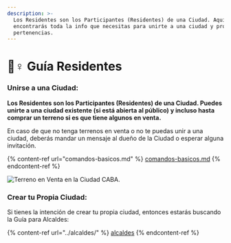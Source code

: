 ```yaml
---
description: >-
  Los Residentes son los Participantes (Residentes) de una Ciudad. Aquí
  encontrarás toda la info que necesitas para unirte a una ciudad y proteger tus
  pertenencias.
---
```


# 🙋♀ Guía Residentes

### Unirse a una Ciudad:

**Los Residentes son los Participantes (Residentes) de una Ciudad. Puedes unirte a una ciudad existente (si está abierta al público) y incluso hasta comprar un terreno si es que tiene algunos en venta.**&#x20;

En caso de que no tenga terrenos en venta o no te puedas unir a una ciudad, deberás mandar un mensaje al dueño de la Ciudad o esperar alguna invitación.

{% content-ref url="comandos-basicos.md" %}
[comandos-basicos.md](comandos-basicos.md)
{% endcontent-ref %}

![Terreno en Venta en la Ciudad CABA.](../../../.gitbook/assets/2021-11-08\_03.45.50.png)

### Crear tu Propia Ciudad:

Si tienes la intención de crear tu propia ciudad, entonces estarás buscando la Guía para Alcaldes:

{% content-ref url="../alcaldes/" %}
[alcaldes](../alcaldes/)
{% endcontent-ref %}
